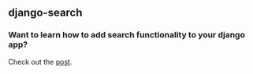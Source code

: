 ## django-search

### Want to learn how to add search functionality to your django app?

Check out the [post](https://testdriven.io/blog/django-search/).
